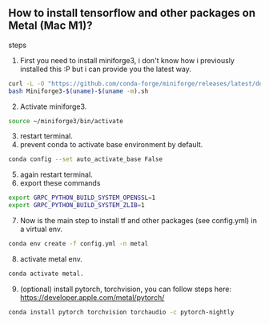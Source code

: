 ## How to install tensorflow and other packages on Metal (Mac M1)?

steps
1. First you need to install miniforge3, i don't know how i previously installed this :P but i can provide you the latest way.
    
```bash
curl -L -O "https://github.com/conda-forge/miniforge/releases/latest/download/Miniforge3-$(uname)-$(uname -m).sh"
bash Miniforge3-$(uname)-$(uname -m).sh
```

2. Activate miniforge3.

```bash
source ~/miniforge3/bin/activate
```

3. restart terminal.
4. prevent conda to activate base environment by default.
```bash
conda config --set auto_activate_base False
```
5. again restart terminal.
6. export these commands
```bash
export GRPC_PYTHON_BUILD_SYSTEM_OPENSSL=1
export GRPC_PYTHON_BUILD_SYSTEM_ZLIB=1
```
7. Now is the main step to install tf and other packages (see config.yml) in a virtual env.
```bash
conda env create -f config.yml -n metal
```
8. activate metal env.
```bash
conda activate metal.
```

9. (optional) install pytorch, torchvision, you can follow steps here: https://developer.apple.com/metal/pytorch/
```bash
conda install pytorch torchvision torchaudio -c pytorch-nightly
```


